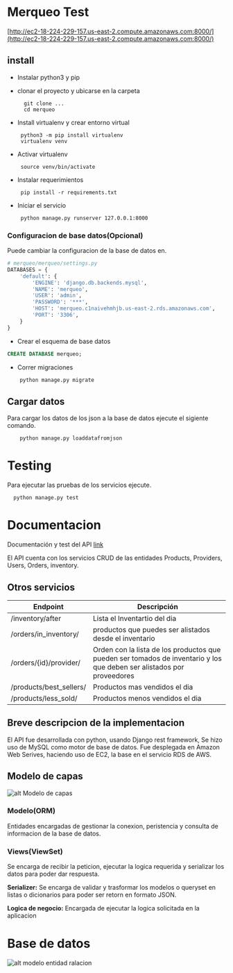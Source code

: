 # Merqueo Test

[http://ec2-18-224-229-157.us-east-2.compute.amazonaws.com:8000/](http://ec2-18-224-229-157.us-east-2.compute.amazonaws.com:8000/)

## install
- Instalar python3 y pip
- clonar el proyecto y ubicarse en la carpeta

  ```console
    git clone ...
    cd merqueo
  ```
- Install virtualenv y crear entorno virtual

   ```console
    python3 -m pip install virtualenv
    virtualenv venv
   ```
 - Activar virtualenv
 
     ```console
      source venv/bin/activate
     ```
 - Instalar requerimientos
 
     ```console
      pip install -r requirements.txt
     ```
 - Iniciar el servicio
   
     ```console
      python manage.py runserver 127.0.0.1:8000
     ```

### Configuracion de base datos(Opcional)
Puede cambiar la configuracion de la base de datos en.
```python
# merqueo/merqueo/settings.py
DATABASES = {
    'default': {
        'ENGINE': 'django.db.backends.mysql',
        'NAME': 'merqueo',
        'USER': 'admin',
        'PASSWORD': '***',
        'HOST': 'merqueo.c1naivehmhjb.us-east-2.rds.amazonaws.com',
        'PORT': '3306',
    }
}
```
- Crear el esquema de base datos
```sql
CREATE DATABASE merqueo;
```
- Correr migraciones
```bash
    python manage.py migrate
```
## Cargar datos
Para cargar los datos de los json a la base de datos ejecute el sigiente comando.
```console
    python manage.py loaddatafromjson
```

# Testing
Para ejecutar las pruebas de los servicios ejecute.

```console
  python manage.py test
```

# Documentacion

Documentación y test del API [link](http://ec2-18-224-229-157.us-east-2.compute.amazonaws.com:8000/)

El API cuenta con los servicios CRUD de las entidades Products, Providers, Users, Orders, inventory.
## Otros servicios
| Endpoint                 | Descripción |
| ------------------------ | ----------- |
| /inventory/after         | Lista el Inventartio del dia | 
| /orders/in_inventory/    | productos que puedes ser alistados desde el inventario |
| /orders/{id}/provider/   | Orden con la lista de los productos que pueden ser tomados de inventario y los que deben ser alistados por proveedores |
| /products/best_sellers/  | Productos mas vendidos el dia  |
| /products/less_sold/     | Productos menos vendidos el dia |

## Breve descripcion de la implementacion
El API fue desarrollada con python, usando Django rest framework, Se hizo uso de MySQL como motor de base de datos.
Fue desplegada en Amazon Web Serives, haciendo uso de EC2, la base en el servicio RDS de AWS.
 
## Modelo de capas
![alt Modelo de capas](https://firebasestorage.googleapis.com/v0/b/spartan-concord-243720.appspot.com/o/layerModel.png?alt=media&token=a29d453f-87db-4334-aeee-fffa6c2fb1f8)
### Modelo(ORM)
 Entidades encargadas de gestionar la conexion, peristencia y consulta de informacion de la base de datos.
### Views(ViewSet)
Se encarga de recibir la peticion, ejecutar la logica requerida y serializar los datos para poder dar respuesta.

**Serializer:**
Se encarga de validar y trasformar los modelos o queryset en listas o dicionarios para poder ser retorn en formato JSON.

**Logica de negocio:**
Encargada de ejecutar la logica solicitada  en la aplicacion

# Base de datos
![alt modelo entidad ralacion](https://firebasestorage.googleapis.com/v0/b/spartan-concord-243720.appspot.com/o/merqueo_diagram.png?alt=media&token=58ddcfb9-fe7e-46de-8e2c-e0bb3d66a071)
